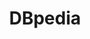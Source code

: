 ---
blog: http://blog.dbpedia.org/
codehost: https://github.com/dbpedia
facebook: http://facebook.com/dbpedia
linkedin: https://linkedin.com/company/dbpedia
logohandle: dbpedia
sort: dbpedia
title: DBpedia
twitter: https://x.com/dbpedia
website: https://wiki.dbpedia.org/
---
